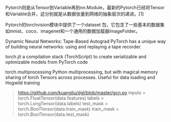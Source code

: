 

<!--
 * @version:
 * @Author:  StevenJokess https://github.com/StevenJokess
 * @Date: 2020-11-11 22:01:55
 * @LastEditors:  StevenJokess https://github.com/StevenJokess
 * @LastEditTime: 2020-11-13 19:29:58
 * @Description:
 * @TODO::
 * @Reference:https://github.com/pytorch/pytorch#adjust-build-options-optional
-->

Pytorch则是从Tensor到Variable再到nn.Module，最新的Pytorch已经将Tensor和Variable合并，这分别就是从数据张量到网络的抽象层次的递进。[1]

Pytorch的torchvision模块中提供了一个dataset 包，它包含了一些基本的数据集如mnist、coco、imagenet和一个通用的数据加载器ImageFolder。


Dynamic Neural Networks: Tape-Based Autograd
PyTorch has a unique way of building neural networks: using and replaying a tape recorder.

torch.jit	a compilation stack (TorchScript) to create serializable and optimizable models from PyTorch code

torch.multiprocessing	Python multiprocessing, but with magical memory sharing of torch Tensors across processes. Useful for data loading and Hogwild training

> https://github.com/kuangliu/dgl/blob/master/gcn.py
inputs = torch.FloatTensor(data.features)
labels = torch.LongTensor(data.labels)
test_mask = torch.BoolTensor(data.train_mask)
train_mask = torch.BoolTensor(data.test_mask)



